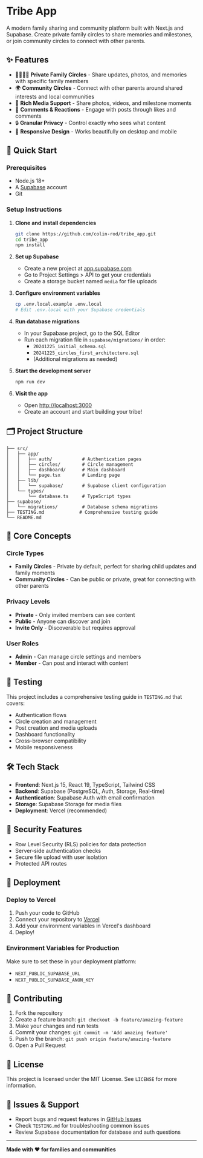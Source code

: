 # Tribe App

A modern family sharing and community platform built with Next.js and Supabase. Create private family circles to share memories and milestones, or join community circles to connect with other parents.

## ✨ Features

- 👨‍👩‍👧‍👦 **Private Family Circles** - Share updates, photos, and memories with specific family members
- 🌍 **Community Circles** - Connect with other parents around shared interests and local communities
- 📸 **Rich Media Support** - Share photos, videos, and milestone moments
- 💬 **Comments & Reactions** - Engage with posts through likes and comments
- 🔒 **Granular Privacy** - Control exactly who sees what content
- 📱 **Responsive Design** - Works beautifully on desktop and mobile

## 🚀 Quick Start

### Prerequisites

- Node.js 18+ 
- A [Supabase](https://supabase.com) account
- Git

### Setup Instructions

1. **Clone and install dependencies**
   ```bash
   git clone https://github.com/colin-rod/tribe_app.git
   cd tribe_app
   npm install
   ```

2. **Set up Supabase**
   - Create a new project at [app.supabase.com](https://app.supabase.com)
   - Go to Project Settings > API to get your credentials
   - Create a storage bucket named `media` for file uploads

3. **Configure environment variables**
   ```bash
   cp .env.local.example .env.local
   # Edit .env.local with your Supabase credentials
   ```

4. **Run database migrations**
   - In your Supabase project, go to the SQL Editor
   - Run each migration file in `supabase/migrations/` in order:
     - `20241225_initial_schema.sql`
     - `20241225_circles_first_architecture.sql`
     - (Additional migrations as needed)

5. **Start the development server**
   ```bash
   npm run dev
   ```

6. **Visit the app**
   - Open [http://localhost:3000](http://localhost:3000)
   - Create an account and start building your tribe!

## 🗂️ Project Structure

```
├── src/
│   ├── app/
│   │   ├── auth/           # Authentication pages
│   │   ├── circles/        # Circle management
│   │   ├── dashboard/      # Main dashboard
│   │   └── page.tsx        # Landing page
│   ├── lib/
│   │   └── supabase/       # Supabase client configuration
│   └── types/
│       └── database.ts     # TypeScript types
├── supabase/
│   └── migrations/         # Database schema migrations
├── TESTING.md             # Comprehensive testing guide
└── README.md
```

## 🎯 Core Concepts

### Circle Types
- **Family Circles** - Private by default, perfect for sharing child updates and family moments
- **Community Circles** - Can be public or private, great for connecting with other parents

### Privacy Levels
- **Private** - Only invited members can see content
- **Public** - Anyone can discover and join
- **Invite Only** - Discoverable but requires approval

### User Roles
- **Admin** - Can manage circle settings and members
- **Member** - Can post and interact with content

## 🧪 Testing

This project includes a comprehensive testing guide in `TESTING.md` that covers:
- Authentication flows
- Circle creation and management
- Post creation and media uploads
- Dashboard functionality
- Cross-browser compatibility
- Mobile responsiveness

## 🛠️ Tech Stack

- **Frontend**: Next.js 15, React 19, TypeScript, Tailwind CSS
- **Backend**: Supabase (PostgreSQL, Auth, Storage, Real-time)
- **Authentication**: Supabase Auth with email confirmation
- **Storage**: Supabase Storage for media files
- **Deployment**: Vercel (recommended)

## 🔐 Security Features

- Row Level Security (RLS) policies for data protection
- Server-side authentication checks
- Secure file upload with user isolation
- Protected API routes

## 🚀 Deployment

### Deploy to Vercel

1. Push your code to GitHub
2. Connect your repository to [Vercel](https://vercel.com)
3. Add your environment variables in Vercel's dashboard
4. Deploy!

### Environment Variables for Production

Make sure to set these in your deployment platform:
- `NEXT_PUBLIC_SUPABASE_URL`
- `NEXT_PUBLIC_SUPABASE_ANON_KEY`

## 🤝 Contributing

1. Fork the repository
2. Create a feature branch: `git checkout -b feature/amazing-feature`
3. Make your changes and run tests
4. Commit your changes: `git commit -m 'Add amazing feature'`
5. Push to the branch: `git push origin feature/amazing-feature`
6. Open a Pull Request

## 📝 License

This project is licensed under the MIT License. See `LICENSE` for more information.

## 🐛 Issues & Support

- Report bugs and request features in [GitHub Issues](https://github.com/colin-rod/tribe_app/issues)
- Check `TESTING.md` for troubleshooting common issues
- Review Supabase documentation for database and auth questions

---

**Made with ❤️ for families and communities**
